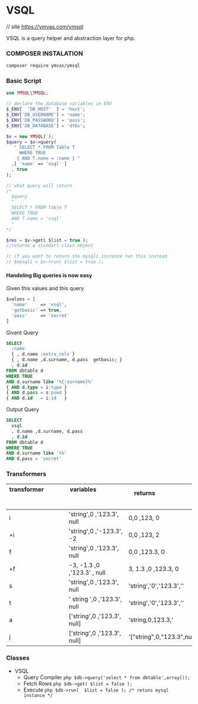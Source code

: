 # VSQL

// site
https://ymvas.com/ymsql


VSQL is a query helper and abstraction layer for php.

### COMPOSER INSTALATION
```sh
composer require ymvas/ymsql
```

### Basic Script

````php
use YMSQL\YMSQL;

// declare the database variables in ENV
$_ENV[  'DB_HOST'  ] = 'host';
$_ENV['DB_USERNAME'] = 'name';
$_ENV['DB_PASSWORD'] = 'pass';
$_ENV['DB_DATABASE'] = 'dtbs';

$v = new YMSQL( );
$query = $v->query(
   " SELECT * FROM Table T
     WHERE TRUE
    { AND T.name = :name } "
  ,[ 'name' => 'vsql' ]
  , true  
);

// what query will return
/*
  $query
  "
  SELECT * FROM Table T
  WHERE TRUE
  AND T.name = 'vsql'
  "
*/

$res = $v->get( $list = true );
//returns a standart class object

// if you want to return the mysqli instance run this instead
// $mysqli = $v->run( $list = true );

````

#### Handeling Big queries is now easy

Given this values and this query
````php
$values = [
  'name'     => 'vsql',
  'getbasic' => true,
  'pass'     => 'secret'
]
````

Givent Query
````sql
SELECT
  :name
  { , d.name :extra_cols }
  { , d.name ,d.surname, d.pass  getbasic; }
  , d.id
FROM dbtable d
WHERE TRUE
AND d.surname like '%{:surname}%'
{ AND d.type = i:type }
{ AND d.pass = s:pswd }
{ AND d.id   = i:id   }
````

Output Query
````sql
SELECT
  vsql
  , d.name ,d.surname, d.pass
  , d.id
FROM dbtable d
WHERE TRUE
AND d.surname like '%%'
AND d.pass = 'secret'
````

### Transformers

|   transformer &nbsp; &nbsp; &nbsp; &nbsp; &nbsp; &nbsp; &nbsp; &nbsp; &nbsp; &nbsp; &nbsp; &nbsp; &nbsp;&nbsp;&nbsp;&nbsp;&nbsp;&nbsp;&nbsp;&nbsp;&nbsp;&nbsp;&nbsp;&nbsp;&nbsp;&nbsp;&nbsp;&nbsp;&nbsp;&nbsp;&nbsp;&nbsp;&nbsp;&nbsp;&nbsp;&nbsp;&nbsp;&nbsp;&nbsp;&nbsp;&nbsp;&nbsp;&nbsp;&nbsp;&nbsp;&nbsp; |variables &nbsp; &nbsp; &nbsp; &nbsp; &nbsp; &nbsp; &nbsp; &nbsp; &nbsp; &nbsp; &nbsp; &nbsp; &nbsp;&nbsp;&nbsp;&nbsp;&nbsp;&nbsp;&nbsp;&nbsp;&nbsp;&nbsp;&nbsp;&nbsp;&nbsp;&nbsp;&nbsp;&nbsp;&nbsp;&nbsp;&nbsp;&nbsp;&nbsp;&nbsp;&nbsp;&nbsp;&nbsp;&nbsp;&nbsp;&nbsp;&nbsp;&nbsp;&nbsp;&nbsp;&nbsp;&nbsp;|returns   &nbsp; &nbsp; &nbsp; &nbsp; &nbsp; &nbsp; &nbsp; &nbsp; &nbsp; &nbsp; &nbsp; &nbsp; &nbsp;&nbsp;&nbsp;&nbsp;&nbsp;&nbsp;&nbsp;&nbsp;&nbsp;&nbsp;&nbsp;&nbsp;&nbsp;&nbsp;&nbsp;&nbsp;&nbsp;&nbsp;&nbsp;&nbsp;&nbsp;&nbsp;&nbsp;&nbsp;&nbsp;&nbsp;&nbsp;&nbsp;&nbsp;&nbsp;&nbsp;&nbsp;&nbsp;&nbsp;                     |
|----------------|-------------------------------|-------------------------------|
|       i        |    'string',0 ,'123.3', null  |    0,0 ,123,   0              |
|      +i        |    'string',0 ,'-123.3', -2   |    0,0 ,123, 2                |
|       f        |    'string',0 ,'123.3', null  |    0,0 ,123.3, 0              |
|      +f        | -3, -1.3  ,0 ,'123.3' , null  |   3, 1.3 ,0 ,123.3, 0         |
|       s        |    'string',0 ,'123.3', null  |    'string','0','123.3',''    |
|       t        | '  string  ',0 ,'123.3', null |    'string','0','123.3',''    |
|       a        |  ['string',0 ,'123.3', null]  |    'string,0,123.3,'          |
|        j       |  ['string',0 ,'123.3', null]  |'[\"string\",0,\"123.3\",null]'|


### Classes
- VSQL
  - Query Compiler ```php $db->query('select * from dbtable',array()); ```
  - Fetch Rows ```php $db->get( $list = false ); ```
  - Execute ```php $db->run(  $list = false ); /* retuns mysql instance */```
